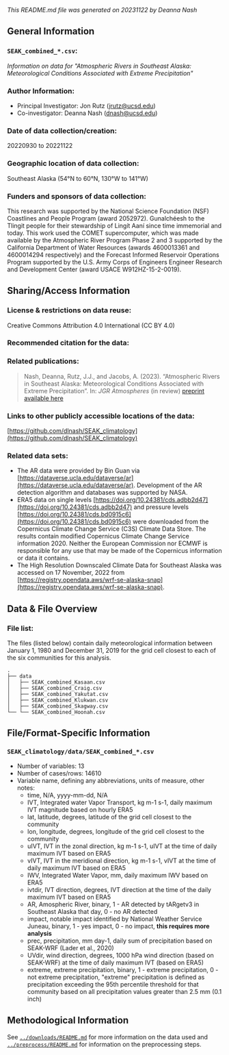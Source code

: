 *This README.md file was generated on 20231122 by Deanna Nash*

General Information
--------------------

### `SEAK_combined_*.csv`:

*Information on data for "Atmospheric Rivers in Southeast Alaska: Meteorological Conditions Associated with Extreme Precipitation"*

### Author Information:

- Principal Investigator: Jon Rutz (jrutz@ucsd.edu)
- Co-investigator: Deanna Nash (dnash@ucsd.edu)

### Date of data collection/creation:
20220930 to 20221122

### Geographic location of data collection:
Southeast Alaska (54&deg;N to 60&deg;N, 130&deg;W to 141&deg;W)

### Funders and sponsors of data collection:
This research was supported by the National Science Foundation (NSF) Coastlines and People Program (award 2052972). Gunalchéesh to the Tlingit people for their stewardship of Lingít Aaní since time immemorial and today. This work used the COMET supercomputer, which was made available by the Atmospheric River Program Phase 2 and 3 supported by the California Department of Water Resources (awards 4600013361 and 4600014294 respectively) and the Forecast Informed Reservoir Operations Program supported by the U.S. Army Corps of Engineers Engineer Research and Development Center (award USACE W912HZ-15-2-0019).


Sharing/Access Information
--------------------------

### License & restrictions on data reuse:
Creative Commons Attribution 4.0 International (CC BY 4.0)

### Recommended citation for the data:
<!-- suggested: Creator (PublicationYear). Title. Publisher. Identifier -->

### Related publications:
> Nash, Deanna, Rutz, J.J., and Jacobs, A. (2023). “Atmospheric Rivers in Southeast Alaska: Meteorological Conditions Associated with Extreme Precipitation”. In: <em>JGR Atmospheres</em> (in review) [preprint available here](https://essopenarchive.org/users/634498/articles/652354-atmospheric-rivers-in-southeast-alaska-meteorological-conditions-associated-with-extreme-precipitation?commit=2c9b271885b99d17baae69cc25279bd3868e6d4a)

### Links to other publicly accessible locations of the data:
[https://github.com/dlnash/SEAK_climatology](https://github.com/dlnash/SEAK_climatology)

### Related data sets: 
- The AR data were provided by Bin Guan via [https://dataverse.ucla.edu/dataverse/ar](https://dataverse.ucla.edu/dataverse/ar). Development of the AR detection algorithm and databases was supported by NASA. 
- ERA5 data on single levels [https://doi.org/10.24381/cds.adbb2d47](https://doi.org/10.24381/cds.adbb2d47) and pressure levels [https://doi.org/10.24381/cds.bd0915c6](https://doi.org/10.24381/cds.bd0915c6) were downloaded from the Copernicus Climate Change Service (C3S) Climate Data Store. The results contain modified Copernicus Climate Change Service information 2020. Neither the European Commission nor ECMWF is responsible for any use that may be made of the Copernicus information or data it contains. 
- The High Resolution Downscaled Climate Data for Southeast Alaska was accessed on 17 November, 2022 from [https://registry.opendata.aws/wrf-se-alaska-snap](https://registry.opendata.aws/wrf-se-alaska-snap). 

Data & File Overview
--------------------

### File list:

The files (listed below) contain daily meteorological information between January 1, 1980 and December 31, 2019 for the grid cell closest to each of the six communities for this analysis. 
```
.
├── data
│   ├── SEAK_combined_Kasaan.csv
│   ├── SEAK_combined_Craig.csv
│   ├── SEAK_combined_Yakutat.csv
│   ├── SEAK_combined_Klukwan.csv
│   ├── SEAK_combined_Skagway.csv
└── └── SEAK_combined_Hoonah.csv
```

File/Format-Specific Information
--------------------------------

### `SEAK_climatology/data/SEAK_combined_*.csv`
- Number of variables: 13
- Number of cases/rows: 14610
- Variable name, defining any abbreviations, units of measure, other notes:
    - time, N/A, yyyy-mm-dd, N/A
    - IVT, Integrated water Vapor Transport, kg m-1 s-1, daily maximum IVT magnitude based on hourly ERA5
    - lat, latitude, degrees, latitude of the grid cell closest to the community
    - lon, longitude, degrees, longitude of the grid cell closest to the community
    - uIVT, IVT in the zonal direction, kg m-1 s-1, uIVT at the time of daily maximum IVT based on ERA5
    - vIVT, IVT in the meridional direction, kg m-1 s-1, vIVT at the time of daily maximum IVT based on ERA5
    - IWV, Integrated Water Vapor, mm, daily maximum IWV based on ERA5
    - ivtdir, IVT direction, degrees, IVT direction at the time of the daily maximum IVT based on ERA5
    - AR, Amospheric River, binary, 1 - AR detected by tARgetv3 in Southeast Alaska that day, 0 - no AR detected
    - impact, notable impact identified by National Weather Service Juneau, binary, 1 - yes impact, 0 - no impact, **this requires more analysis**
    - prec, precipitation, mm day-1, daily sum of precipitation based on SEAK-WRF (Lader et al., 2020)
    - UVdir, wind direction, degrees, 1000 hPa wind direction (based on SEAK-WRF) at the time of daily maximum IVT (based on ERA5)
    - extreme, extreme precipitation, binary, 1 - extreme precipitation, 0 - not extreme precipitation, "extreme" precipitation is defined as precipitation exceeding the 95th percentile threshold for that community based on all precipitation values greater than 2.5 mm (0.1 inch)


Methodological Information
--------------------------

See [`../downloads/README.md`](https://github.com/dlnash/SEAK_climatology/tree/main/downloads) for more information on the data used and [`../preprocess/README.md`](https://github.com/dlnash/SEAK_climatology/tree/main/preprocess) for information on the preprocessing steps.